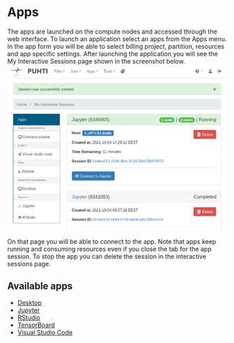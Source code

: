 # Apps

The apps are launched on the compute nodes and accessed through the web interface.
To launch an application select an apps from the Apps menu.
In the app form you will be able to select billing project, partition, resources and app specific settings.
After launching the application you will see the My Interactive Sessions page shown in the screenshot below.
![](../../img/ood-interactive-sessions.png)

On that page you will be able to connect to the app.
Note that apps keep running and consuming resources even if you close the tab for the app session.
To stop the app you can delete the session in the interactive sessions page.

## Available apps
 - [Desktop](./desktop.md)
 - [Jupyter](./jupyter.md)
 - [RStudio](./rstudio.md)
 - [TensorBoard](./tensorboard.md)
 - [Visual Studio Code](./vscode.md)
